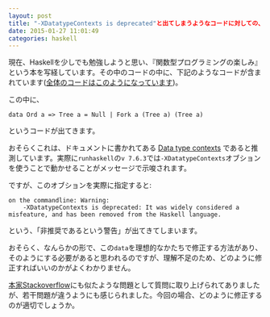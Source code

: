 ```yaml
---
layout: post
title: "-XDatatypeContexts is deprecated"と出てしまうようなコードに対しての、適切な修正方法
date: 2015-01-27 11:01:49
categories: haskell
---
```

<p>現在、Haskellを少しでも勉強しようと思い、『関数型プログラミングの楽しみ』という本を写経しています。その中のコードの中に、下記のようなコードが含まれています(<a href="http://www.cs.ox.ac.uk/publications/books/fop/dist/fop/chapters/1/BinaryHeapTrees.hs" rel="nofollow noreferrer">全体のコードはこのようになっています</a>)。</p>

<p>この中に、</p>

<pre><code>data Ord a =&gt; Tree a = Null | Fork a (Tree a) (Tree a)
</code></pre>

<p>というコードが出てきます。</p>

<p>おそらくこれは、ドキュメントに書かれてある <a href="https://downloads.haskell.org/~ghc/7.6.3/docs/html/users_guide/data-type-extensions.html" rel="nofollow noreferrer">Data type contexts</a> であると推測しています。実際に<code>runhaskell</code>の<code>v 7.6.3</code>では<code>-XDatatypeContexts</code>オブションを使うことで動かせることがメッセージで示唆されます。</p>

<p>ですが、このオブションを実際に指定すると:</p>

<pre><code>on the commandline: Warning:
    -XDatatypeContexts is deprecated: It was widely considered a misfeature, and has been removed from the Haskell language.
</code></pre>

<p>という、「非推奨であるという警告」が出てきてしまいます。</p>

<p>おそらく、なんらかの形で、この<code>data</code>を理想的なかたちで修正する方法があり、そのようにする必要があると思われるのですが、理解不足のため、どのように修正すればいいのかがよくわかりません。</p>

<p><a href="https://stackoverflow.com/questions/7438600/datatypecontexts-deprecated-in-latest-ghc-why">本家Stackoverflow</a>にも似たような問題として質問に取り上げられてありましたが、若干問題が違うようにも感じられました。今回の場合、どのように修正するのが適切でしょうか。</p>
